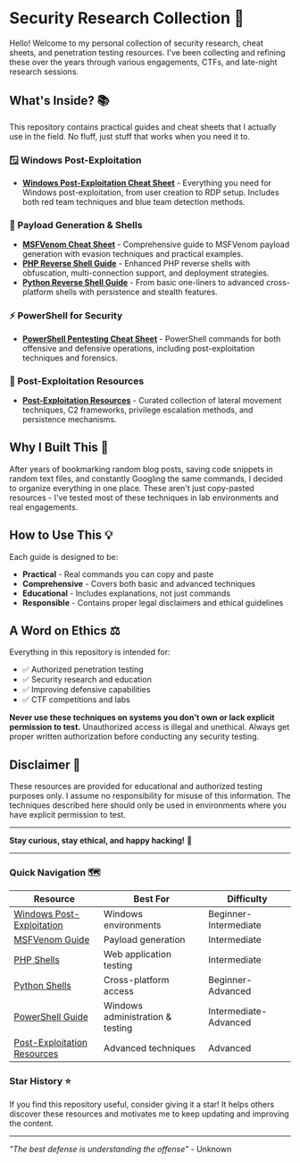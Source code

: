 # Security Research Collection 🔐

Hello! Welcome to my personal collection of security research, cheat sheets, and penetration testing resources. I've been collecting and refining these over the years through various engagements, CTFs, and late-night research sessions.

## What's Inside? 📚

This repository contains practical guides and cheat sheets that I actually use in the field. No fluff, just stuff that works when you need it to.

### 🪟 Windows Post-Exploitation
- **[Windows Post-Exploitation Cheat Sheet](windows-post-exploitation-cheatsheet.md)** - Everything you need for Windows post-exploitation, from user creation to RDP setup. Includes both red team techniques and blue team detection methods.

### 🚀 Payload Generation & Shells
- **[MSFVenom Cheat Sheet](msfvenom-cheatsheet.md)** - Comprehensive guide to MSFVenom payload generation with evasion techniques and practical examples.
- **[PHP Reverse Shell Guide](php-reverse-shell-guide.md)** - Enhanced PHP reverse shells with obfuscation, multi-connection support, and deployment strategies.
- **[Python Reverse Shell Guide](python-reverse-shell-guide.md)** - From basic one-liners to advanced cross-platform shells with persistence and stealth features.

### ⚡ PowerShell for Security
- **[PowerShell Pentesting Cheat Sheet](powershell-pentesting-cheatsheet.md)** - PowerShell commands for both offensive and defensive operations, including post-exploitation techniques and forensics.

### 🎯 Post-Exploitation Resources
- **[Post-Exploitation Resources](post-exploitation-resources.md)** - Curated collection of lateral movement techniques, C2 frameworks, privilege escalation methods, and persistence mechanisms.

## Why I Built This 🤔

After years of bookmarking random blog posts, saving code snippets in random text files, and constantly Googling the same commands, I decided to organize everything in one place. These aren't just copy-pasted resources - I've tested most of these techniques in lab environments and real engagements.

## How to Use This 💡

Each guide is designed to be:
- **Practical** - Real commands you can copy and paste
- **Comprehensive** - Covers both basic and advanced techniques  
- **Educational** - Includes explanations, not just commands
- **Responsible** - Contains proper legal disclaimers and ethical guidelines

## A Word on Ethics ⚖️

Everything in this repository is intended for:
- ✅ Authorized penetration testing
- ✅ Security research and education
- ✅ Improving defensive capabilities
- ✅ CTF competitions and labs

**Never use these techniques on systems you don't own or lack explicit permission to test.** Unauthorized access is illegal and unethical. Always get proper written authorization before conducting any security testing.

## Disclaimer 📝

These resources are provided for educational and authorized testing purposes only. I assume no responsibility for misuse of this information. The techniques described here should only be used in environments where you have explicit permission to test.

---

**Stay curious, stay ethical, and happy hacking!** 🚀

---

### Quick Navigation 🗺️

| Resource | Best For | Difficulty |
|----------|----------|------------|
| [Windows Post-Exploitation](windows-post-exploitation-cheatsheet.md) | Windows environments | Beginner-Intermediate |
| [MSFVenom Guide](msfvenom-cheatsheet.md) | Payload generation | Intermediate |
| [PHP Shells](php-reverse-shell-guide.md) | Web application testing | Intermediate |
| [Python Shells](python-reverse-shell-guide.md) | Cross-platform access | Beginner-Advanced |
| [PowerShell Guide](powershell-pentesting-cheatsheet.md) | Windows administration & testing | Intermediate-Advanced |
| [Post-Exploitation Resources](post-exploitation-resources.md) | Advanced techniques | Advanced |

### Star History ⭐

If you find this repository useful, consider giving it a star! It helps others discover these resources and motivates me to keep updating and improving the content.

---

*"The best defense is understanding the offense"* - Unknown
```
